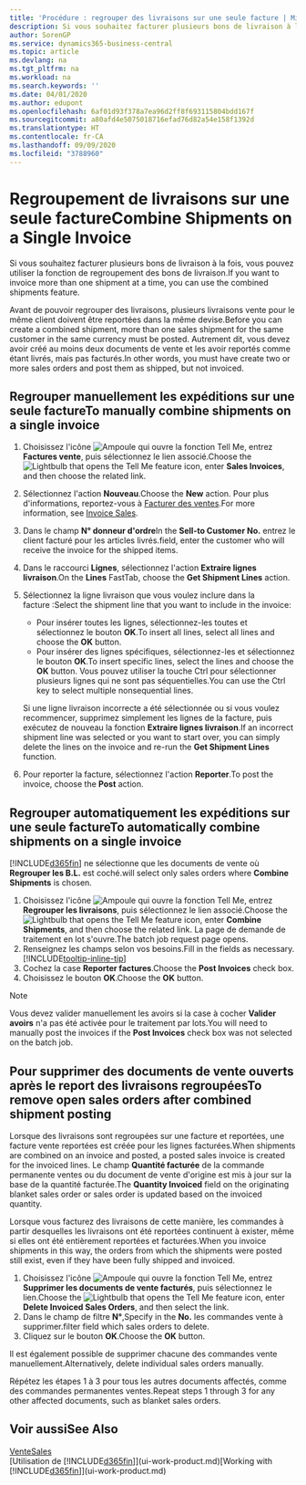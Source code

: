 ```yaml
---
title: 'Procédure : regrouper des livraisons sur une seule facture | Microsoft Docs'
description: Si vous souhaitez facturer plusieurs bons de livraison à la fois, vous pouvez utiliser la fonction de regroupement des bons de livraison.
author: SorenGP
ms.service: dynamics365-business-central
ms.topic: article
ms.devlang: na
ms.tgt_pltfrm: na
ms.workload: na
ms.search.keywords: ''
ms.date: 04/01/2020
ms.author: edupont
ms.openlocfilehash: 6af01d93f378a7ea96d2ff8f693115804bdd167f
ms.sourcegitcommit: a80afd4e5075018716efad76d82a54e158f1392d
ms.translationtype: HT
ms.contentlocale: fr-CA
ms.lasthandoff: 09/09/2020
ms.locfileid: "3788960"
---
```

# <a name="combine-shipments-on-a-single-invoice"></a><span data-ttu-id="0466e-103">Regroupement de livraisons sur une seule facture</span><span class="sxs-lookup"><span data-stu-id="0466e-103">Combine Shipments on a Single Invoice</span></span>
<span data-ttu-id="0466e-104">Si vous souhaitez facturer plusieurs bons de livraison à la fois, vous pouvez utiliser la fonction de regroupement des bons de livraison.</span><span class="sxs-lookup"><span data-stu-id="0466e-104">If you want to invoice more than one shipment at a time, you can use the combined shipments feature.</span></span>  

<span data-ttu-id="0466e-105">Avant de pouvoir regrouper des livraisons, plusieurs livraisons vente pour le même client doivent être reportées dans la même devise.</span><span class="sxs-lookup"><span data-stu-id="0466e-105">Before you can create a combined shipment, more than one sales shipment for the same customer in the same currency must be posted.</span></span> <span data-ttu-id="0466e-106">Autrement dit, vous devez avoir créé au moins deux documents de vente et les avoir reportés comme étant livrés, mais pas facturés.</span><span class="sxs-lookup"><span data-stu-id="0466e-106">In other words, you must have create two or more sales orders and post them as shipped, but not invoiced.</span></span> 

## <a name="to-manually-combine-shipments-on-a-single-invoice"></a><span data-ttu-id="0466e-107">Regrouper manuellement les expéditions sur une seule facture</span><span class="sxs-lookup"><span data-stu-id="0466e-107">To manually combine shipments on a single invoice</span></span>  
1. <span data-ttu-id="0466e-108">Choisissez l'icône ![Ampoule qui ouvre la fonction Tell Me](media/ui-search/search_small.png "Dites-moi ce que vous voulez faire"), entrez **Factures vente**, puis sélectionnez le lien associé.</span><span class="sxs-lookup"><span data-stu-id="0466e-108">Choose the ![Lightbulb that opens the Tell Me feature](media/ui-search/search_small.png "Tell me what you want to do") icon, enter **Sales Invoices**, and then choose the related link.</span></span>  
2. <span data-ttu-id="0466e-109">Sélectionnez l'action **Nouveau**.</span><span class="sxs-lookup"><span data-stu-id="0466e-109">Choose the **New** action.</span></span> <span data-ttu-id="0466e-110">Pour plus d'informations, reportez-vous à [Facturer des ventes](sales-how-invoice-sales.md).</span><span class="sxs-lookup"><span data-stu-id="0466e-110">For more information, see [Invoice Sales](sales-how-invoice-sales.md).</span></span>
3. <span data-ttu-id="0466e-111">Dans le champ **N° donneur d'ordre**</span><span class="sxs-lookup"><span data-stu-id="0466e-111">In the **Sell-to Customer No.**</span></span> <span data-ttu-id="0466e-112">entrez le client facturé pour les articles livrés.</span><span class="sxs-lookup"><span data-stu-id="0466e-112">field, enter the customer who will receive the invoice for the shipped items.</span></span>  
4. <span data-ttu-id="0466e-113">Dans le raccourci **Lignes**, sélectionnez l'action **Extraire lignes livraison**.</span><span class="sxs-lookup"><span data-stu-id="0466e-113">On the **Lines** FastTab, choose the **Get Shipment Lines** action.</span></span>  
5. <span data-ttu-id="0466e-114">Sélectionnez la ligne livraison que vous voulez inclure dans la facture :</span><span class="sxs-lookup"><span data-stu-id="0466e-114">Select the shipment line that you want to include in the invoice:</span></span>  

    - <span data-ttu-id="0466e-115">Pour insérer toutes les lignes, sélectionnez-les toutes et sélectionnez le bouton **OK**.</span><span class="sxs-lookup"><span data-stu-id="0466e-115">To insert all lines, select all lines and choose the **OK** button.</span></span>  
    - <span data-ttu-id="0466e-116">Pour insérer des lignes spécifiques, sélectionnez-les et sélectionnez le bouton **OK**.</span><span class="sxs-lookup"><span data-stu-id="0466e-116">To insert specific lines, select the lines and choose the **OK** button.</span></span> <span data-ttu-id="0466e-117">Vous pouvez utiliser la touche Ctrl pour sélectionner plusieurs lignes qui ne sont pas séquentielles.</span><span class="sxs-lookup"><span data-stu-id="0466e-117">You can use the Ctrl key to select multiple nonsequential lines.</span></span>  

    <span data-ttu-id="0466e-118">Si une ligne livraison incorrecte a été sélectionnée ou si vous voulez recommencer, supprimez simplement les lignes de la facture, puis exécutez de nouveau la fonction **Extraire lignes livraison**.</span><span class="sxs-lookup"><span data-stu-id="0466e-118">If an incorrect shipment line was selected or you want to start over, you can simply delete the lines on the invoice and re-run the **Get Shipment Lines** function.</span></span>  
7. <span data-ttu-id="0466e-119">Pour reporter la facture, sélectionnez l'action **Reporter**.</span><span class="sxs-lookup"><span data-stu-id="0466e-119">To post the invoice, choose the **Post** action.</span></span>  

## <a name="to-automatically-combine-shipments-on-a-single-invoice"></a><span data-ttu-id="0466e-120">Regrouper automatiquement les expéditions sur une seule facture</span><span class="sxs-lookup"><span data-stu-id="0466e-120">To automatically combine shipments on a single invoice</span></span>  
[!INCLUDE[d365fin](includes/d365fin_md.md)] <span data-ttu-id="0466e-121">ne sélectionne que les documents de vente où **Regrouper les B.L.** est coché.</span><span class="sxs-lookup"><span data-stu-id="0466e-121">will select only sales orders where **Combine Shipments** is chosen.</span></span> 

1. <span data-ttu-id="0466e-122">Choisissez l'icône ![Ampoule qui ouvre la fonction Tell Me](media/ui-search/search_small.png "Dites-moi ce que vous voulez faire"), entrez **Regrouper les livraisons**, puis sélectionnez le lien associé.</span><span class="sxs-lookup"><span data-stu-id="0466e-122">Choose the ![Lightbulb that opens the Tell Me feature](media/ui-search/search_small.png "Tell me what you want to do") icon, enter **Combine Shipments**, and then choose the related link.</span></span> <span data-ttu-id="0466e-123">La page de demande de traitement en lot s'ouvre.</span><span class="sxs-lookup"><span data-stu-id="0466e-123">The batch job request page opens.</span></span>  
2. <span data-ttu-id="0466e-124">Renseignez les champs selon vos besoins.</span><span class="sxs-lookup"><span data-stu-id="0466e-124">Fill in the fields as necessary.</span></span> [!INCLUDE[tooltip-inline-tip](includes/tooltip-inline-tip_md.md)]
3. <span data-ttu-id="0466e-125">Cochez la case **Reporter factures**.</span><span class="sxs-lookup"><span data-stu-id="0466e-125">Choose the **Post Invoices** check box.</span></span>  
4. <span data-ttu-id="0466e-126">Choisissez le bouton **OK**.</span><span class="sxs-lookup"><span data-stu-id="0466e-126">Choose the **OK** button.</span></span>  

> [!NOTE]  
>  <span data-ttu-id="0466e-127">Vous devez valider manuellement les avoirs si la case à cocher **Valider avoirs** n'a pas été activée pour le traitement par lots.</span><span class="sxs-lookup"><span data-stu-id="0466e-127">You will need to manually post the invoices if the **Post Invoices** check box was not selected on the batch job.</span></span>  

## <a name="to-remove-open-sales-orders-after-combined-shipment-posting"></a><span data-ttu-id="0466e-128">Pour supprimer des documents de vente ouverts après le report des livraisons regroupées</span><span class="sxs-lookup"><span data-stu-id="0466e-128">To remove open sales orders after combined shipment posting</span></span> 
<span data-ttu-id="0466e-129">Lorsque des livraisons sont regroupées sur une facture et reportées, une facture vente reportées est créée pour les lignes facturées.</span><span class="sxs-lookup"><span data-stu-id="0466e-129">When shipments are combined on an invoice and posted, a posted sales invoice is created for the invoiced lines.</span></span> <span data-ttu-id="0466e-130">Le champ **Quantité facturée** de la commande permanente ventes ou du document de vente d'origine est mis à jour sur la base de la quantité facturée.</span><span class="sxs-lookup"><span data-stu-id="0466e-130">The **Quantity Invoiced** field on the originating blanket sales order or sales order is updated based on the invoiced quantity.</span></span>  

<span data-ttu-id="0466e-131">Lorsque vous facturez des livraisons de cette manière, les commandes à partir desquelles les livraisons ont été reportées continuent à exister, même si elles ont été entièrement reportées et facturées.</span><span class="sxs-lookup"><span data-stu-id="0466e-131">When you invoice shipments in this way, the orders from which the shipments were posted still exist, even if they have been fully shipped and invoiced.</span></span>   

1. <span data-ttu-id="0466e-132">Choisissez l'icône ![Ampoule qui ouvre la fonction Tell Me](media/ui-search/search_small.png "Dites-moi ce que vous voulez faire"), entrez **Supprimer les documents de vente facturés**, puis sélectionnez le lien.</span><span class="sxs-lookup"><span data-stu-id="0466e-132">Choose the ![Lightbulb that opens the Tell Me feature](media/ui-search/search_small.png "Tell me what you want to do") icon, enter **Delete Invoiced Sales Orders**, and then select the link.</span></span>  
2. <span data-ttu-id="0466e-133">Dans le champ de filtre **N°**,</span><span class="sxs-lookup"><span data-stu-id="0466e-133">Specify in the **No.**</span></span> <span data-ttu-id="0466e-134">les commandes vente à supprimer.</span><span class="sxs-lookup"><span data-stu-id="0466e-134">filter field which sales orders to delete.</span></span>  
3. <span data-ttu-id="0466e-135">Cliquez sur le bouton **OK**.</span><span class="sxs-lookup"><span data-stu-id="0466e-135">Choose the **OK** button.</span></span>  

<span data-ttu-id="0466e-136">Il est également possible de supprimer chacune des commandes vente manuellement.</span><span class="sxs-lookup"><span data-stu-id="0466e-136">Alternatively, delete individual sales orders manually.</span></span>  

<span data-ttu-id="0466e-137">Répétez les étapes 1 à 3 pour tous les autres documents affectés, comme des commandes permanentes ventes.</span><span class="sxs-lookup"><span data-stu-id="0466e-137">Repeat steps 1 through 3 for any other affected documents, such as blanket sales orders.</span></span>

## <a name="see-also"></a><span data-ttu-id="0466e-138">Voir aussi</span><span class="sxs-lookup"><span data-stu-id="0466e-138">See Also</span></span>  
[<span data-ttu-id="0466e-139">Vente</span><span class="sxs-lookup"><span data-stu-id="0466e-139">Sales</span></span>](sales-manage-sales.md)  
<span data-ttu-id="0466e-140">[Utilisation de [!INCLUDE[d365fin](includes/d365fin_md.md)]](ui-work-product.md)</span><span class="sxs-lookup"><span data-stu-id="0466e-140">[Working with [!INCLUDE[d365fin](includes/d365fin_md.md)]](ui-work-product.md)</span></span>
